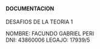 ####    DOCUMENTACION   ####

DESAFIOS DE LA TEORIA 1

NOMBRE: FACUNDO GABRIEL PERI    
DNI: 43860006
LEGAJO: 17939/5